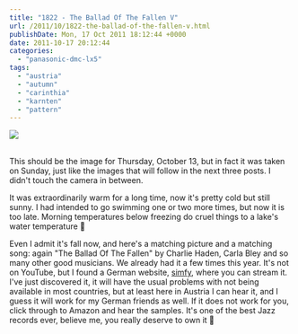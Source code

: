 ```yaml
---
title: "1822 - The Ballad Of The Fallen V"
url: /2011/10/1822-the-ballad-of-the-fallen-v.html
publishDate: Mon, 17 Oct 2011 18:12:44 +0000
date: 2011-10-17 20:12:44
categories: 
  - "panasonic-dmc-lx5"
tags: 
  - "austria"
  - "autumn"
  - "carinthia"
  - "karnten"
  - "pattern"
---
```

<div class="container">
<div class="center"><a target="_blank" href="https://d25zfm9zpd7gm5.cloudfront.net/1200x1200/2011/20111016_134921_ps.jpg"><img src="https://d25zfm9zpd7gm5.cloudfront.net/0600x0600/2011/20111016_134921_ps.jpg" /></a></div>
</div>
<br />

This should be the image for Thursday, October 13, but in fact it was taken on Sunday, just like the images that will follow in the next three posts. I didn't touch the camera in between.

It was extraordinarily warm for a long time, now it's pretty cold but still sunny. I had intended to go swimming one or two more times, but now it is too late. Morning temperatures below freezing do cruel things to a lake's water temperature 🙂

 Even I admit it's fall now, and here's a matching picture and a matching song: again "The Ballad Of The Fallen" by Charlie Haden, Carla Bley and so many other good musicians. We already had it a few times this year. It's not on YouTube, but I found a German website, <a href="http://www.simfy.de/artists/1013-Charlie-Haden/albums/1047-The-Ballad-Of-The-Fallen/tracks/30962-The-Ballad-Of-The-Fallen-Folk-Song-From-El-Salvador" target="_blank">simfy</a>, where you can stream it. I've just discovered it, it will have the usual problems with not being available in most countries, but at least here in Austria I can hear it, and I guess it will work for my German friends as well. If it does not work for you, click through to Amazon and hear the samples. It's one of the best Jazz records ever, believe me, you really deserve to own it 🙂
